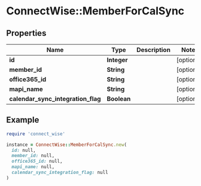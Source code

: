 # ConnectWise::MemberForCalSync

## Properties

| Name | Type | Description | Notes |
| ---- | ---- | ----------- | ----- |
| **id** | **Integer** |  | [optional] |
| **member_id** | **String** |  | [optional] |
| **office365_id** | **String** |  | [optional] |
| **mapi_name** | **String** |  | [optional] |
| **calendar_sync_integration_flag** | **Boolean** |  | [optional] |

## Example

```ruby
require 'connect_wise'

instance = ConnectWise::MemberForCalSync.new(
  id: null,
  member_id: null,
  office365_id: null,
  mapi_name: null,
  calendar_sync_integration_flag: null
)
```

